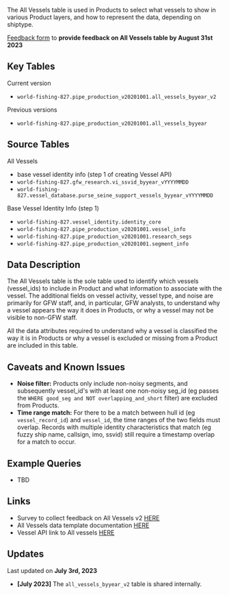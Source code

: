 The All Vessels table is used in Products to select what vessels to show in various Product layers, and how to represent the data, depending on shiptype.  

[Feedback form](https://forms.gle/ErASvnmezcQGLQNu8) to **provide feedback on All Vessels table by August 31st 2023**

## Key Tables

Current version
+ `world-fishing-827.pipe_production_v20201001.all_vessels_byyear_v2`


Previous versions 
+ `world-fishing-827.pipe_production_v20201001.all_vessels_byyear`

## Source Tables

All Vessels
+ base vessel identity info (step 1 of creating Vessel API)
+ `world-fishing-827.gfw_research.vi_ssvid_byyear_vYYYYMMDD`
+ `world-fishing-827.vessel_database.purse_seine_support_vessels_byyear_vYYYYMMDD`


Base Vessel Identity Info (step 1)
+ `world-fishing-827.vessel_identity.identity_core`
+ `world-fishing-827.pipe_production_v20201001.vessel_info`
+ `world-fishing-827.pipe_production_v20201001.research_segs`
+ `world-fishing-827.pipe_production_v20201001.segment_info`

## Data Description

The All Vessels table is the sole table used to identify which vessels (vessel_ids) to include in Product and what information to associate with the vessel. The additional fields on vessel activity, vessel type, and noise are primarily for GFW staff, and, in particular, GFW analysts, to understand why a vessel appears the way it does in Products, or why a vessel may not be visible to non-GFW staff. 

All the data attributes required to understand why a vessel is classified the way it is in Products or why a vessel is excluded or missing from a Product are included in this table. 


## Caveats and Known Issues

+ **Noise filter:** Products only include non-noisy segments, and subsequently vessel_id's with at least one non-noisy seg_id (eg passes the `WHERE good_seg and NOT overlapping_and_short` filter) are excluded from Products.
+ **Time range match:** For there to be a match between hull id (eg `vessel_record_id`) and `vessel_id`, the time ranges of the two fields must overlap. Records with multiple identity characteristics that match (eg fuzzy ship name, callsign, imo, ssvid) still require a timestamp overlap for a match to occur. 

## Example Queries

+ TBD

## Links

+ Survey to collect feedback on All Vessels v2 [HERE](https://forms.gle/ErASvnmezcQGLQNu8)
+ All Vessels data template documentation [HERE](https://docs.google.com/document/d/1zhYOFaur-XNv5i1q3cE-IGn84bcJRNAJqTya0BIBmQo/edit?pli=1)
+ Vessel API link to All vessels [HERE](https://globalfishingwatch.atlassian.net/wiki/spaces/TD/pages/507084801/Vessel+Identity+API+flow)

## Updates
Last updated on **July 3rd, 2023**

+ **[July 2023]** The `all_vessels_byyear_v2` table is shared internally.  
